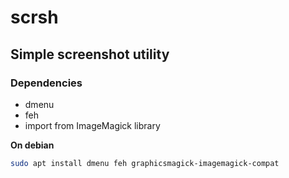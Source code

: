 # scrsh
## Simple screenshot utility

### Dependencies

- dmenu
- feh
- import from ImageMagick library

**On debian**
```sh
sudo apt install dmenu feh graphicsmagick-imagemagick-compat
```
